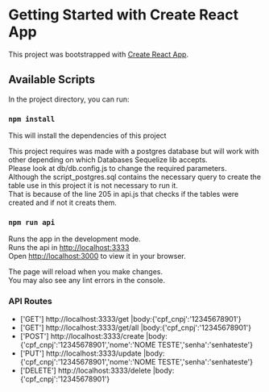 # Getting Started with Create React App

This project was bootstrapped with [Create React App](https://github.com/facebook/create-react-app).

## Available Scripts

In the project directory, you can run:

### `npm install`

This will install the dependencies of this project

This project requires was made with a postgres database but will work with other depending on which Databases Sequelize lib accepts.\
Please look at db/db.config.js to change the required parameters. 
\
Although the script_postgres.sql contains the necessary query to create the table use in this project it is not necessary to run it.\
That is because of  the line 205 in api.js that checks if the tables were created and if not it creats them.

### `npm run api`

Runs the app in the development mode.\
Runs the api in [http://localhost:3333](http://localhost:3333)\
Open [http://localhost:3000](http://localhost:3000) to view it in your browser.

The page will reload when you make changes.\
You may also see any lint errors in the console.

### API Routes

- ['GET'] http://localhost:3333/get |body:{'cpf_cnpj':'12345678901'}
- ['GET'] http://localhost:3333/get/all |body:{'cpf_cnpj':'12345678901'}
- ['POST'] http://localhost:3333/create |body:{'cpf_cnpj':'12345678901','nome':'NOME TESTE','senha':'senhateste'}
- ['PUT'] http://localhost:3333/update |body:{'cpf_cnpj':'12345678901','nome':'NOME TESTE','senha':'senhateste'}
- ['DELETE'] http://localhost:3333/delete |body:{'cpf_cnpj':'12345678901'}


<!-- ### `npm test`

Launches the test runner in the interactive watch mode.\
See the section about [running tests](https://facebook.github.io/create-react-app/docs/running-tests) for more information.

### `npm run build`

Builds the app for production to the `build` folder.\
It correctly bundles React in production mode and optimizes the build for the best performance.

The build is minified and the filenames include the hashes.\
Your app is ready to be deployed!

See the section about [deployment](https://facebook.github.io/create-react-app/docs/deployment) for more information.

### `npm run eject`

**Note: this is a one-way operation. Once you `eject`, you can't go back!**

If you aren't satisfied with the build tool and configuration choices, you can `eject` at any time. This command will remove the single build dependency from your project.

Instead, it will copy all the configuration files and the transitive dependencies (webpack, Babel, ESLint, etc) right into your project so you have full control over them. All of the commands except `eject` will still work, but they will point to the copied scripts so you can tweak them. At this point you're on your own.

You don't have to ever use `eject`. The curated feature set is suitable for small and middle deployments, and you shouldn't feel obligated to use this feature. However we understand that this tool wouldn't be useful if you couldn't customize it when you are ready for it.

## Learn More

You can learn more in the [Create React App documentation](https://facebook.github.io/create-react-app/docs/getting-started).

To learn React, check out the [React documentation](https://reactjs.org/).

### Code Splitting

This section has moved here: [https://facebook.github.io/create-react-app/docs/code-splitting](https://facebook.github.io/create-react-app/docs/code-splitting)

### Analyzing the Bundle Size

This section has moved here: [https://facebook.github.io/create-react-app/docs/analyzing-the-bundle-size](https://facebook.github.io/create-react-app/docs/analyzing-the-bundle-size)

### Making a Progressive Web App

This section has moved here: [https://facebook.github.io/create-react-app/docs/making-a-progressive-web-app](https://facebook.github.io/create-react-app/docs/making-a-progressive-web-app)

### Advanced Configuration

This section has moved here: [https://facebook.github.io/create-react-app/docs/advanced-configuration](https://facebook.github.io/create-react-app/docs/advanced-configuration)

### Deployment

This section has moved here: [https://facebook.github.io/create-react-app/docs/deployment](https://facebook.github.io/create-react-app/docs/deployment)

### `npm run build` fails to minify

This section has moved here: [https://facebook.github.io/create-react-app/docs/troubleshooting#npm-run-build-fails-to-minify](https://facebook.github.io/create-react-app/docs/troubleshooting#npm-run-build-fails-to-minify) -->
